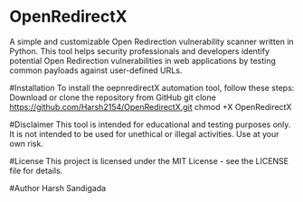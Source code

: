 # OpenRedirectX
A simple and customizable Open Redirection vulnerability scanner written in Python. This tool helps security professionals and developers identify potential Open Redirection vulnerabilities in web applications by testing common payloads against user-defined URLs.

#Installation
To install the oepnredirectX automation tool, follow these steps: Download or clone the repository from GitHub
git clone https://github.com/Harsh2154/OpenRedirectX.git
chmod +X OpenRedirectX

#Disclaimer
This tool is intended for educational and testing purposes only. It is not intended to be used for unethical or illegal activities. Use at your own risk.

#License
This project is licensed under the MIT License - see the LICENSE file for details.

#Author
Harsh Sandigada
